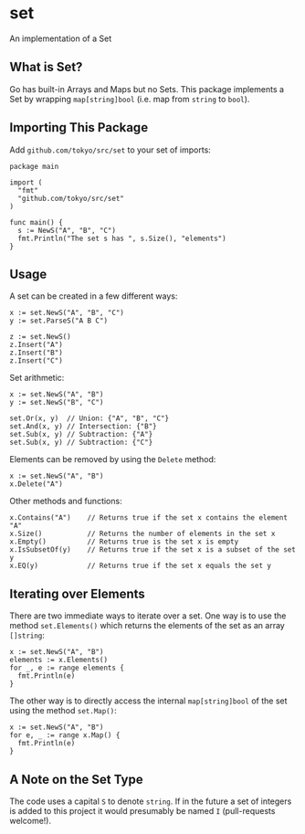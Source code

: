 set
===

An implementation of a Set

What is Set?
------------

Go has built-in Arrays and Maps but no Sets. This package implements a Set by wrapping `map[string]bool` (i.e. map from `string` to `bool`). 

Importing This Package
----------------------
Add `github.com/tokyo/src/set` to your set of imports:

```
package main

import (
  "fmt"
  "github.com/tokyo/src/set"
)

func main() {
  s := NewS("A", "B", "C")
  fmt.Println("The set s has ", s.Size(), "elements")
}
```

Usage
-----
A set can be created in a few different ways:
```
x := set.NewS("A", "B", "C")
y := set.ParseS("A B C")

z := set.NewS()
z.Insert("A")
z.Insert("B")
z.Insert("C")
```

Set arithmetic:
```
x := set.NewS("A", "B")
y := set.NewS("B", "C")

set.Or(x, y)  // Union: {"A", "B", "C"}
set.And(x, y) // Intersection: {"B"}
set.Sub(x, y) // Subtraction: {"A"}
set.Sub(x, y) // Subtraction: {"C"}
```
Elements can be removed by using the `Delete` method:
```
x := set.NewS("A", "B")
x.Delete("A")
```
Other methods and functions:
```
x.Contains("A")    // Returns true if the set x contains the element "A"
x.Size()           // Returns the number of elements in the set x
x.Empty()          // Returns true is the set x is empty
x.IsSubsetOf(y)    // Returns true if the set x is a subset of the set y
x.EQ(y)            // Returns true if the set x equals the set y
```
Iterating over Elements
-----------------------
There are two immediate ways to iterate over a set. One way is to use the method `set.Elements()` which returns the elements of the set as an array `[]string`:
```
x := set.NewS("A", "B")
elements := x.Elements()
for _, e := range elements {
  fmt.Println(e)
}
```
The other way is to directly access the internal `map[string]bool` of the set using the method `set.Map()`:
```
x := set.NewS("A", "B")
for e, _ := range x.Map() {
  fmt.Println(e)
}
```
A Note on the Set Type
----------------------
The code uses a capital `S` to denote `string`. If in the future a set of integers is added to this project it would presumably be named `I` (pull-requests welcome!).
